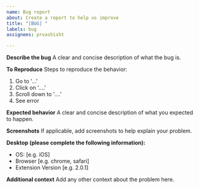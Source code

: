 ```yaml
---
name: Bug report
about: Create a report to help us improve
title: "[BUG] "
labels: bug
assignees: prvashisht

---
```


**Describe the bug**
A clear and concise description of what the bug is.

**To Reproduce**
Steps to reproduce the behavior:
1. Go to '...'
2. Click on '....'
3. Scroll down to '....'
4. See error

**Expected behavior**
A clear and concise description of what you expected to happen.

**Screenshots**
If applicable, add screenshots to help explain your problem.

**Desktop (please complete the following information):**
 - OS: [e.g. iOS]
 - Browser [e.g. chrome, safari]
 - Extension Version [e.g. 2.0.1]


**Additional context**
Add any other context about the problem here.
